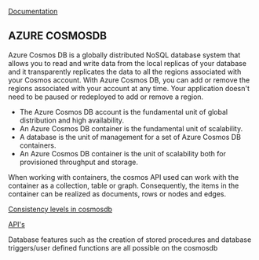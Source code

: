 [Documentation](https://learn.microsoft.com/en-us/training/paths/az-204-develop-solutions-that-use-azure-cosmos-db/)

## AZURE COSMOSDB

Azure Cosmos DB is a globally distributed NoSQL database system that allows you to read and write data from the local replicas of your database and it transparently replicates the data to all the regions associated with your Cosmos account. With Azure Cosmos DB, you can add or remove the regions associated with your account at any time. Your application doesn't need to be paused or redeployed to add or remove a region.

- The Azure Cosmos DB account is the fundamental unit of global distribution and high availability.
- An Azure Cosmos DB container is the fundamental unit of scalability.
- A database is the unit of management for a set of Azure Cosmos DB containers.
- An Azure Cosmos DB container is the unit of scalability both for provisioned throughput and storage.

When working with containers, the cosmos API used can work with the container as a collection, table or graph. Consequently, the items in the container can be realized as documents, rows or nodes and edges.

[Consistency levels in cosmosdb](https://learn.microsoft.com/en-us/training/modules/explore-azure-cosmos-db/4-cosmos-db-consistency-levels-overview)

[API's](https://learn.microsoft.com/en-us/training/modules/explore-azure-cosmos-db/6-cosmos-db-supported-apis)

Database features such as the creation of stored procedures and database triggers/user defined functions are all possible on the cosmosdb
